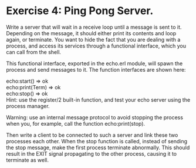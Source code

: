 # Exercise 4: Ping Pong Server.                                                                                                                                                                                                                                                                                             
Write a server that will wait in a receive loop until a message is sent to it. Depending on the message, it should either print its contents and loop again, or terminate. You want to hide the fact that you are dealing with a process, and access its services through a functional interface, which you can call from the shell.
                                                                                                                                                                                                                                                                                                                          
This functional interface, exported in the echo.erl module, will spawn the process and send messages to it. The function interfaces are shown here:                                                                                                                                                                       
                                                                                                                                                                                                                                                                                                                          
echo:start() ⇒ ok                                                                                                                                                                                                                                                                                                         
echo:print(Term) ⇒ ok                                                                                                                                                                                                                                                                                                     
echo:stop() ⇒ ok                                                                                                                                                                                                                                                                                                          
Hint: use the register/2 built-in function, and test your echo server using the process manager.                                                                                                                                                                                                                          
                                                                                                                                                                                                                                                                                                                          
Warning: use an internal message protocol to avoid stopping the process when you, for example, call the function echo:print(stop).                                                                                                                                                                                        
                                                                                                                                                                                                                                                                                                                          
Then write a client to be connected to such a server and link these two processes each other. When the stop function is called, instead of sending the stop message, make the first process terminate abnormally. This should result in the EXIT signal propagating to the other process, causing it to terminate as well.